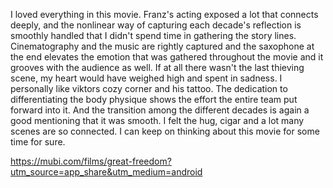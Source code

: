 I loved everything in this movie. Franz's acting exposed a lot that connects deeply, and the nonlinear way of capturing each decade's reflection is smoothly handled that I didn't spend time in gathering the story lines. Cinematography and the music are rightly captured and the saxophone at the end elevates the emotion that was gathered throughout the movie and it grooves with the audience as well. If at all there wasn't the last thieving scene, my heart would have weighed high and spent in sadness. I personally like viktors cozy corner and his tattoo. The dedication to differentiating the body physique  shows the effort the entire team put forward into it. And the transition among the different decades is again a good mentioning that it was smooth.  I felt the hug, cigar and a lot many scenes are so connected. I can keep on thinking about this movie for some time for sure.  

https://mubi.com/films/great-freedom?utm_source=app_share&utm_medium=android  

